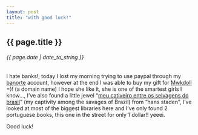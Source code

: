 ```yaml
---
layout: post
title: "with good luck!"
---
```


## {{ page.title }}
###### {{ page.date | date_to_string }}

I hate banks!, today I lost my morning trying to use paypal through my [banorte](http://www.banorte.com/) account, however at the end I was able to buy my gift for [Mwkdoll](http://mwkdoll.blogspot.com/) =)! (a domain name) I hope she like it, she is one of the smartest girls I know…, I’ve also found a little jewel “[meu cativeiro entre os selvagens do brasil](http://www.estantevirtual.com.br/formaseletras/Hans-Staden-Meu-Cativeiro-Entre-os-Selvagens-do-Brasil-48243284)” (my captivity among the savages of Brazil) from “hans staden”, I’ve looked at most of the biggest libraries here and I’ve only found 2 portuguese books, this one in the street for only 1 dollar!! yeeei.

Good luck!
